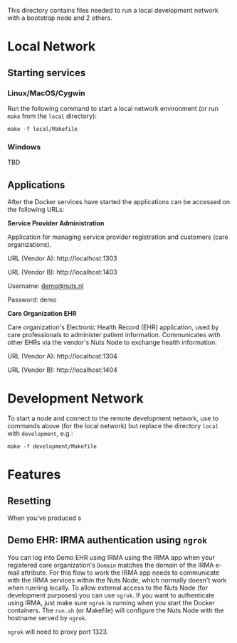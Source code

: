 This directory contains files needed to run a local development network with a bootstrap node and 2 others.

# Local Network

## Starting services
### Linux/MacOS/Cygwin

Run the following command to start a local network environment (or run `make` from the `local` directory):

```shell script
make -f local/Makefile
```

### Windows

TBD

## Applications

After the Docker services have started the applications can be accessed on the following URLs:

**Service Provider Administration**

Application for managing service provider registration and customers (care organizations).

URL (Vendor A): http://localhost:1303

URL (Vendor B): http://localhost:1403

Username: demo@nuts.nl

Password: demo

**Care Organization EHR**

Care organization's Electronic Health Record (EHR) application, used by care professionals to administer patient information.
Communicates with other EHRs via the vendor's Nuts Node to exchange health information. 

URL (Vendor A): http://localhost:1304

URL (Vendor B): http://localhost:1404

# Development Network
To start a node and connect to the remote development network, use to commands above (for the local network) but replace the directory `local` with `development`, e.g.:

```shell script
make -f development/Makefile
```

# Features

## Resetting

When you've produced s

## Demo EHR: IRMA authentication using `ngrok`
You can log into Demo EHR using IRMA using the IRMA app when your registered care organization's `Domain` matches the domain of the IRMA e-mail attribute.
For this flow to work the IRMA app needs to communicate with the IRMA services within the Nuts Node, which normally doesn't work when running locally.
To allow external access to the Nuts Node (for development purposes) you can use `ngrok`.
If you want to authenticate using IRMA, just make sure `ngrok` is running when you start the Docker containers.
The `run.sh` (or Makefile) will configure the Nuts Node with the hostname served by `ngrok`.

`ngrok` will need to proxy port 1323.